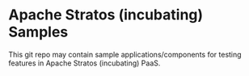 Apache Stratos (incubating) Samples
======================

This git repo may contain sample applications/components for testing features in Apache Stratos (incubating) PaaS.

